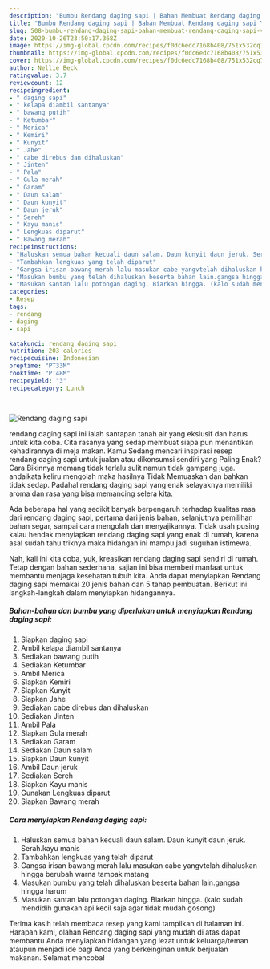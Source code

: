 ```yaml
---
description: "Bumbu Rendang daging sapi | Bahan Membuat Rendang daging sapi Yang Bisa Manjain Lidah"
title: "Bumbu Rendang daging sapi | Bahan Membuat Rendang daging sapi Yang Bisa Manjain Lidah"
slug: 508-bumbu-rendang-daging-sapi-bahan-membuat-rendang-daging-sapi-yang-bisa-manjain-lidah
date: 2020-10-26T23:50:17.368Z
image: https://img-global.cpcdn.com/recipes/f0dc6edc7168b408/751x532cq70/rendang-daging-sapi-foto-resep-utama.jpg
thumbnail: https://img-global.cpcdn.com/recipes/f0dc6edc7168b408/751x532cq70/rendang-daging-sapi-foto-resep-utama.jpg
cover: https://img-global.cpcdn.com/recipes/f0dc6edc7168b408/751x532cq70/rendang-daging-sapi-foto-resep-utama.jpg
author: Nellie Beck
ratingvalue: 3.7
reviewcount: 12
recipeingredient:
- " daging sapi"
- " kelapa diambil santanya"
- " bawang putih"
- " Ketumbar"
- " Merica"
- " Kemiri"
- " Kunyit"
- " Jahe"
- " cabe direbus dan dihaluskan"
- " Jinten"
- " Pala"
- " Gula merah"
- " Garam"
- " Daun salam"
- " Daun kunyit"
- " Daun jeruk"
- " Sereh"
- " Kayu manis"
- " Lengkuas diparut"
- " Bawang merah"
recipeinstructions:
- "Haluskan semua bahan kecuali daun salam. Daun kunyit daun jeruk. Serah.kayu manis"
- "Tambahkan lengkuas yang telah diparut"
- "Gangsa irisan bawang merah lalu masukan cabe yangvtelah dihaluskan hingga berubah warna tampak matang"
- "Masukan bumbu yang telah dihaluskan beserta bahan lain.gangsa hingga harum"
- "Masukan santan lalu potongan daging. Biarkan hingga. (kalo sudah mendidih gunakan api kecil saja agar tidak mudah gosong)"
categories:
- Resep
tags:
- rendang
- daging
- sapi

katakunci: rendang daging sapi 
nutrition: 203 calories
recipecuisine: Indonesian
preptime: "PT33M"
cooktime: "PT48M"
recipeyield: "3"
recipecategory: Lunch

---
```



![Rendang daging sapi](https://img-global.cpcdn.com/recipes/f0dc6edc7168b408/751x532cq70/rendang-daging-sapi-foto-resep-utama.jpg)


rendang daging sapi ini ialah santapan tanah air yang ekslusif dan harus untuk kita coba. Cita rasanya yang sedap membuat siapa pun menantikan kehadirannya di meja makan.
Kamu Sedang mencari inspirasi resep rendang daging sapi untuk jualan atau dikonsumsi sendiri yang Paling Enak? Cara Bikinnya memang tidak terlalu sulit namun tidak gampang juga. andaikata keliru mengolah maka hasilnya Tidak Memuaskan dan bahkan tidak sedap. Padahal rendang daging sapi yang enak selayaknya memiliki aroma dan rasa yang bisa memancing selera kita.

Ada beberapa hal yang sedikit banyak berpengaruh terhadap kualitas rasa dari rendang daging sapi, pertama dari jenis bahan, selanjutnya pemilihan bahan segar, sampai cara mengolah dan menyajikannya. Tidak usah pusing kalau hendak menyiapkan rendang daging sapi yang enak di rumah, karena asal sudah tahu triknya maka hidangan ini mampu jadi suguhan istimewa.




Nah, kali ini kita coba, yuk, kreasikan rendang daging sapi sendiri di rumah. Tetap dengan bahan sederhana, sajian ini bisa memberi manfaat untuk membantu menjaga kesehatan tubuh kita. Anda dapat menyiapkan Rendang daging sapi memakai 20 jenis bahan dan 5 tahap pembuatan. Berikut ini langkah-langkah dalam menyiapkan hidangannya.

<!--inarticleads1-->

##### Bahan-bahan dan bumbu yang diperlukan untuk menyiapkan Rendang daging sapi:

1. Siapkan  daging sapi
1. Ambil  kelapa diambil santanya
1. Sediakan  bawang putih
1. Sediakan  Ketumbar
1. Ambil  Merica
1. Siapkan  Kemiri
1. Siapkan  Kunyit
1. Siapkan  Jahe
1. Sediakan  cabe direbus dan dihaluskan
1. Sediakan  Jinten
1. Ambil  Pala
1. Siapkan  Gula merah
1. Sediakan  Garam
1. Sediakan  Daun salam
1. Siapkan  Daun kunyit
1. Ambil  Daun jeruk
1. Sediakan  Sereh
1. Siapkan  Kayu manis
1. Gunakan  Lengkuas diparut
1. Siapkan  Bawang merah




<!--inarticleads2-->

##### Cara menyiapkan Rendang daging sapi:

1. Haluskan semua bahan kecuali daun salam. Daun kunyit daun jeruk. Serah.kayu manis
1. Tambahkan lengkuas yang telah diparut
1. Gangsa irisan bawang merah lalu masukan cabe yangvtelah dihaluskan hingga berubah warna tampak matang
1. Masukan bumbu yang telah dihaluskan beserta bahan lain.gangsa hingga harum
1. Masukan santan lalu potongan daging. Biarkan hingga. (kalo sudah mendidih gunakan api kecil saja agar tidak mudah gosong)




Terima kasih telah membaca resep yang kami tampilkan di halaman ini. Harapan kami, olahan Rendang daging sapi yang mudah di atas dapat membantu Anda menyiapkan hidangan yang lezat untuk keluarga/teman ataupun menjadi ide bagi Anda yang berkeinginan untuk berjualan makanan. Selamat mencoba!

